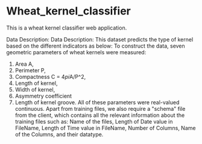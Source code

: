 # Wheat_kernel_classifier
This is a wheat kernel classifier web application.

Data Description:
Data Description: This dataset predicts the type of kernel based on the different indicators as below:
To construct the data, seven geometric parameters of wheat kernels were measured:
1. Area A,
2. Perimeter P,
3. Compactness C = 4*pi*A/P^2,
4. Length of kernel,
5. Width of kernel,
6. Asymmetry coefficient
7. Length of kernel groove.
All of these parameters were real-valued continuous.
Apart from training files, we also require a "schema" file from the client, which contains all the relevant information about the training files such as:
Name of the files, Length of Date value in FileName, Length of Time value in FileName, Number of Columns, Name of the Columns, and their datatype.
